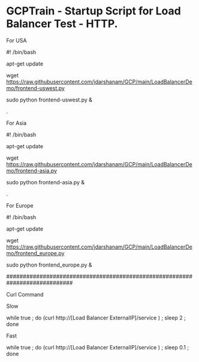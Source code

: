 # GCPTrain - Startup Script for Load Balancer Test - HTTP. 

For USA 

#! /bin/bash

apt-get update

wget https://raw.githubusercontent.com/jdarshanam/GCP/main/LoadBalancerDemo/frontend-uswest.py

sudo python frontend-uswest.py &


.


For  Asia 

#! /bin/bash

apt-get update

wget https://raw.githubusercontent.com/jdarshanam/GCP/main/LoadBalancerDemo/frontend-asia.py

sudo python frontend-asia.py &


.


For  Europe 

#! /bin/bash

apt-get update

wget https://raw.githubusercontent.com/jdarshanam/GCP/main/LoadBalancerDemo/frontend_europe.py

sudo python frontend_europe.py &


############################################################################


Curl Command

Slow 

while true ; do (curl http://[Load Balancer ExternalIP]/service ) ; sleep 2 ; done 


Fast

while true ; do (curl http://[Load Balancer ExternalIP]/service ) ; sleep 0.1 ; done 


